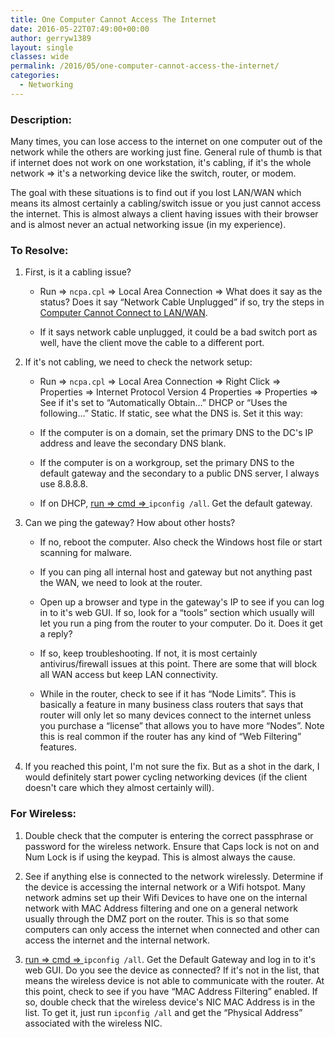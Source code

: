```yaml
---
title: One Computer Cannot Access The Internet
date: 2016-05-22T07:49:00+00:00
author: gerryw1389
layout: single
classes: wide
permalink: /2016/05/one-computer-cannot-access-the-internet/
categories:
  - Networking
---
```

<!--more-->

### Description:

Many times, you can lose access to the internet on one computer out of the network while the others are working just fine. General rule of thumb is that if internet does not work on one workstation, it's cabling, if it's the whole network => it's a networking device like the switch, router, or modem.

The goal with these situations is to find out if you lost LAN/WAN which means its almost certainly a cabling/switch issue or you just cannot access the internet. This is almost always a client having issues with their browser and is almost never an actual networking issue (in my experience).


### To Resolve:

1. First, is it a cabling issue?

   - Run => `ncpa.cpl` => Local Area Connection => What does it say as the status? Does it say &#8220;Network Cable Unplugged&#8221; if so, try the steps in [Computer Cannot Connect to LAN/WAN](https://automationadmin.com/2016/05/computer-cannot-connect-to-lanwan/).

   - If it says network cable unplugged, it could be a bad switch port as well, have the client move the cable to a different port.

2. If it's not cabling, we need to check the network setup:

   - Run => `ncpa.cpl` => Local Area Connection => Right Click => Properties => Internet Protocol Version 4 Properties => Properties => See if it's set to &#8220;Automatically Obtain&#8230;&#8221; DHCP or &#8220;Uses the following&#8230;&#8221; Static. If static, see what the DNS is. Set it this way:

   - If the computer is on a domain, set the primary DNS to the DC's IP address and leave the secondary DNS blank.

   - If the computer is on a workgroup, set the primary DNS to the default gateway and the secondary to a public DNS server, I always use 8.8.8.8.

   - If on DHCP, [run => cmd => ](https://automationadmin.com/2016/05/command-prompt-overview/) `ipconfig /all`. Get the default gateway.

3. Can we ping the gateway? How about other hosts?

   - If no, reboot the computer. Also check the Windows host file or start scanning for malware.

   - If you can ping all internal host and gateway but not anything past the WAN, we need to look at the router.

   - Open up a browser and type in the gateway's IP to see if you can log in to it's web GUI. If so, look for a &#8220;tools&#8221; section which usually will let you run a ping from the router to your computer. Do it. Does it get a reply?

   - If so, keep troubleshooting. If not, it is most certainly antivirus/firewall issues at this point. There are some that will block all WAN access but keep LAN connectivity.

   - While in the router, check to see if it has &#8220;Node Limits&#8221;. This is basically a feature in many business class routers that says that router will only let so many devices connect to the internet unless you purchase a &#8220;license&#8221; that allows you to have more &#8220;Nodes&#8221;. Note this is real common if the router has any kind of &#8220;Web Filtering&#8221; features.

4. If you reached this point, I'm not sure the fix. But as a shot in the dark, I would definitely start power cycling networking devices (if the client doesn't care which they almost certainly will).

### For Wireless:

1. Double check that the computer is entering the correct passphrase or password for the wireless network. Ensure that Caps lock is not on and Num Lock is if using the keypad. This is almost always the cause.

2. See if anything else is connected to the network wirelessly. Determine if the device is accessing the internal network or a Wifi hotspot. Many network admins set up their Wifi Devices to have one on the internal network with MAC Address filtering and one on a general network usually through the DMZ port on the router. This is so that some computers can only access the internet when connected and other can access the internet and the internal network.

3. [run => cmd => ](https://automationadmin.com/2016/05/command-prompt-overview/) `ipconfig /all`. Get the Default Gateway and log in to it's web GUI. Do you see the device as connected? If it's not in the list, that means the wireless device is not able to communicate with the router. At this point, check to see if you have &#8220;MAC Address Filtering&#8221; enabled. If so, double check that the wireless device's NIC MAC Address is in the list. To get it, just run `ipconfig /all` and get the &#8220;Physical Address&#8221; associated with the wireless NIC.